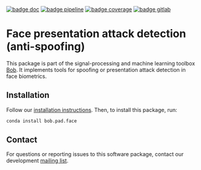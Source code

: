 [![badge doc](https://img.shields.io/badge/docs-latest-orange.svg)](https://www.idiap.ch/software/bob/docs/bob/bob.pad.face/master/sphinx/index.html)
[![badge pipeline](https://gitlab.idiap.ch/bob/bob.pad.face/badges/master/pipeline.svg)](https://gitlab.idiap.ch/bob/bob.pad.face/commits/master)
[![badge coverage](https://gitlab.idiap.ch/bob/bob.pad.face/badges/master/coverage.svg)](https://www.idiap.ch/software/bob/docs/bob/bob.pad.face/master/coverage/)
[![badge gitlab](https://img.shields.io/badge/gitlab-project-0000c0.svg)](https://gitlab.idiap.ch/bob/bob.pad.face)

# Face presentation attack detection (anti-spoofing)

This package is part of the signal-processing and machine learning toolbox
[Bob](https://www.idiap.ch/software/bob). It implements tools for spoofing or
presentation attack detection in face biometrics.

## Installation

Follow our
[installation instructions](https://www.idiap.ch/software/bob/install). Then,
to install this package, run:

``` sh
conda install bob.pad.face
```

## Contact

For questions or reporting issues to this software package, contact our
development [mailing list](https://www.idiap.ch/software/bob/discuss).
